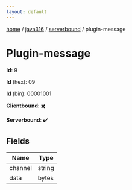 ```yaml
---
layout: default
---
```


[home](/)  /  [java316](/protocol/java316)  /  [serverbound](/protocol/java316/serverbound)  /  plugin-message

# Plugin-message

**Id**: 9

**Id** (hex): 09

**Id** (bin): 00001001

**Clientbound**: ✖️

**Serverbound**: ✔️

## Fields

Name | Type
---|---
channel | string
data | bytes


